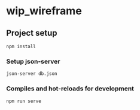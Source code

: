 # wip_wireframe

## Project setup
```
npm install
```
### Setup json-server
```
json-server db.json
```

### Compiles and hot-reloads for development
```
npm run serve
```


